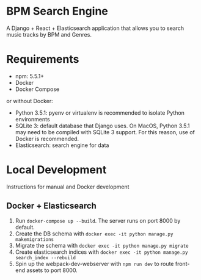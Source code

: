 # BPM Search Engine
A Django + React + Elasticsearch application that allows you to search music tracks by BPM and Genres.

# Requirements
- npm: 5.5.1+
- Docker
- Docker Compose

or without Docker:
- Python 3.5.1: pyenv or virtualenv is recommended to isolate Python environments
- SQLite 3: default database that Django uses. On MacOS, Python 3.5.1 may need to be compiled with SQLite 3 support. For this reason, use of Docker is recommended.
- Elasticsearch: search engine for data

# Local Development
Instructions for manual and Docker development

## Docker + Elasticsearch
1. Run `docker-compose up --build`. The server runs on port 8000 by default.
2. Create the DB schema with `docker exec -it python manage.py makemigrations`
3. Migrate the schema with `docker exec -it python manage.py migrate`
4. Create elasticsearch indices with `docker exec -it python manage.py search_index --rebuild`
5. Spin up the webpack-dev-webserver with `npm run dev` to route front-end assets to port 8000.

